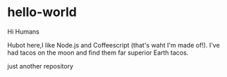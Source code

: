 # hello-world

Hi Humans

Hubot here,I like Node.js and Coffeescript (that's waht I'm made of!).
I've had tacos on the moon and find them far superior Earth tacos.

just another repository
